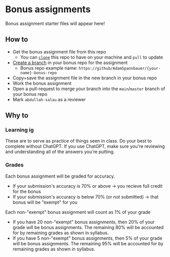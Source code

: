 # Bonus assignments

Bonus assignment starter files will appear here!

## How to

* Get the bonus assignment file from this repo
  * You can [`clone`](https://docs.github.com/en/repositories/creating-and-managing-repositories/cloning-a-repository) this repo to have on your machine and `pull` to update
* [Create a branch](https://docs.github.com/en/pull-requests/collaborating-with-pull-requests/proposing-changes-to-your-work-with-pull-requests/creating-and-deleting-branches-within-your-repository) in your bonus repo for the assignment
  * Bonus repo example name: `https://github/AdamSpannbauer/{your-name}-bonus-repo`
* Copy+save the assignment file in the new branch in your bonus repo 
* Work the bonus assignment
* Open a pull-request to merge your branch into the `main`/`master` branch of your bonus repo
* Mark `abdullah-salau` as a reviewer

## Why to

### Learning ig

These are to serve as practice of things seen in class.  Do your best to complete without ChatGPT.  If you use ChatGPT, make sure you're reviewing and understanding all of the answers you're putting.

### Grades

Each bonus assignment will be graded for accuracy.

* If your submission's accuracy is 70% or above -> you recieve full credit for the bonus
* If your submission's accuracy is below 70% (or not submitted) -> that bonus will be "exempt" for you

Each non-"exempt" bonus assignment will count as 1% of your grade

* If you have 20 non-"exempt" bonus assignments, then 20% of your grade will be bonus assignments. The remaining 80% will be accounted for by remaining grades as shown in syllabus.
* If you have 5 non-"exempt" bonus assignments, then 5% of your grade will be bonus assignments. The remaining 95% will be accounted for by remaining grades as shown in syllabus.
